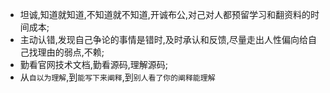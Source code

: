 + 坦诚,知道就知道,不知道就不知道,开诚布公,对己对人都预留学习和翻资料的时间成本;
+ 主动认错,发现自己争论的事情是错时,及时承认和反馈,尽量走出人性偏向给自己找理由的弱点,不赖;
+ 勤看官网技术文档,勤看源码,理解源码;
+ 从`自以为理解`,到`能写下来阐释`,到`别人看了你的阐释能理解`